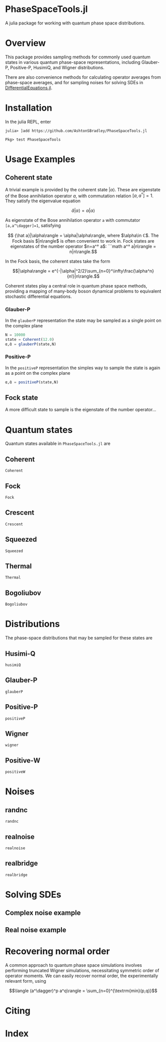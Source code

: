 # PhaseSpaceTools.jl
A julia package for working with quantum phase space distributions.

# Overview
This package provides sampling methods for commonly used quantum states in various quantum phase-space representations, including Glauber-P, Positive-P, HusimiQ, and Wigner distributions.

There are also convenience methods for calculating operator averages from phase-space averages, and for sampling noises for solving SDEs in [DifferentialEquations.jl](https://github.com/JuliaDiffEq/DifferentialEquations.jl).

# Installation
In the julia REPL, enter

`julia> ]add https://github.com/AshtonSBradley/PhaseSpaceTools.jl`

`Pkg> test PhaseSpaceTools`

# Usage Examples

## Coherent state
A trivial example is provided by the coherent state $|\alpha\rangle$. These are eigenstate of the Bose annihilation operator $a$, with commutation relation $[a,a^\dagger]=1$. They satisfy the eigenvalue equation

```math
 {\hat a}|\alpha\rangle = \alpha|\alpha\rangle
```

As eigenstate of the Bose annihilation operator ``a`` with commutator ``[a,a^\dagger]=1``, satisfying

```math
 {\hat a}|\alpha\rangle = \alpha|\alpha\rangle,
where $\alpha\in ℂ$. The Fock basis $|n\rangle$ is often convenient to work in. Fock states are eigenstates of the number operator $n=a^† a$:

```math
a^† a|n\rangle = n|n\rangle.
```

In the Fock basis, the coherent states take the form

```math
|\alpha\rangle = e^{-|\alpha|^2/2}\sum_{n=0}^\infty\frac{\alpha^n}{n!}|n\rangle.
```

Coherent states play a central role in quantum phase space methods, providing a mapping of many-body boson dynamical problems to equivalent stochastic differential equations.

### Glauber-P
In the `glauberP` representation the state may be sampled as a single point on the complex plane

```julia
N = 10000
state = Coherent(12.0)
α,ᾱ = glauberP(state,N)
```
### Positive-P
In the `positiveP` representation the simples way to sample the state is again as a point on the complex plane

```julia
α,ᾱ = positiveP(state,N)
```

## Fock state
A more difficult state to sample is the eigenstate of the number operator...



# Quantum states
Quantum states available in `PhaseSpaceTools.jl` are

## Coherent
```@docs
Coherent
```
## Fock
```@docs
Fock
```
## Crescent
```@docs
Crescent
```
## Squeezed
```@docs
Squeezed
```
## Thermal
```@docs
Thermal
```
## Bogoliubov
```@docs
Bogoliubov
```

# Distributions
The phase-space distributions that may be sampled for these states are

## Husimi-Q
```@docs
husimiQ
```
## Glauber-P
```@docs
glauberP
```
## Positive-P
```@docs
positiveP
```
## Wigner
```@docs
wigner
```
## Positive-W
```@docs
positiveW
```

# Noises

## randnc
```@docs
randnc
```

## realnoise
```@docs
realnoise
```
## realbridge
```@docs
realbridge
```

# Solving SDEs

## Complex noise example

## Real noise example

# Recovering normal order
A common approach to quantum phase space simulations involves performing truncated Wigner simulations, necessitating symmetric order of operator moments. We can easily recover normal order, the experimentally relevant form, using

```math
\langle (a^\dagger)^p a^q\rangle = \sum_{n=0}^{\textrm{min}(p,q)}
```

# Citing

# Index

```@index
```
